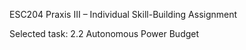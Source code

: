 ESC204 Praxis III – Individual Skill-Building Assignment

Selected task: 2.2 Autonomous Power Budget
